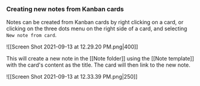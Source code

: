 ### Creating new notes from Kanban cards

Notes can be created from Kanban cards by right clicking on a card, or clicking on the three dots menu on the right side of a card, and selecting `New note from card`.

![[Screen Shot 2021-09-13 at 12.29.20 PM.png|400]]

This will create a new note in the [[Note folder]] using the [[Note template]] with the card's content as the title. The card will then link to the new note.

![[Screen Shot 2021-09-13 at 12.33.39 PM.png|250]]
